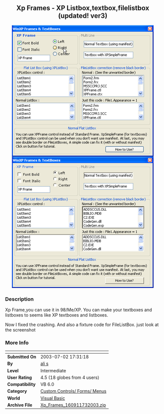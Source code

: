 ﻿<div align="center">

## Xp Frames \- XP Listbox,textbox,filelistbox \(updated\! ver3\)

<img src="PIC20037384864818.gif">
</div>

### Description

Xp Frame,you can use it in 98/Me/XP. You can make your textboxes and listboxes to seems like XP textboxes and listboxes.

Now I fixed the crashing. And also a fixture code for FileListBox. just look at the screenshot
 
### More Info
 


<span>             |<span>
---                |---
**Submitted On**   |2003-07-02 17:31:18
**By**             |[ali s](https://github.com/Planet-Source-Code/PSCIndex/blob/master/ByAuthor/ali-s.md)
**Level**          |Intermediate
**User Rating**    |4.5 (18 globes from 4 users)
**Compatibility**  |VB 6\.0
**Category**       |[Custom Controls/ Forms/  Menus](https://github.com/Planet-Source-Code/PSCIndex/blob/master/ByCategory/custom-controls-forms-menus__1-4.md)
**World**          |[Visual Basic](https://github.com/Planet-Source-Code/PSCIndex/blob/master/ByWorld/visual-basic.md)
**Archive File**   |[Xp\_Frames\_160911732003\.zip](https://github.com/Planet-Source-Code/ali-s-xp-frames-xp-listbox-textbox-filelistbox-updated-ver3__1-46611/archive/master.zip)








